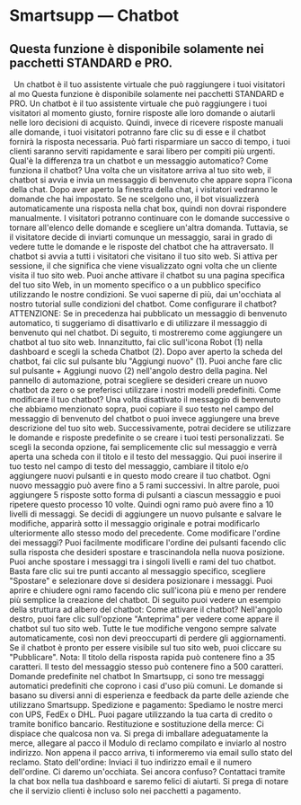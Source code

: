 # Smartsupp — Chatbot
## Questa funzione è disponibile solamente nei pacchetti STANDARD e PRO.
  Un chatbot è il tuo assistente virtuale che può raggiungere i tuoi visitatori al mo
Questa funzione è disponibile solamente nei pacchetti STANDARD e PRO.
Un chatbot è il tuo assistente virtuale che può raggiungere i tuoi visitatori al momento giusto, fornire risposte alle loro domande o aiutarli nelle loro decisioni di acquisto.
Quindi, invece di ricevere risposte manuali alle domande, i tuoi visitatori potranno fare clic su di esse e il chatbot fornirà la risposta necessaria. Può farti risparmiare un sacco di tempo, i tuoi clienti saranno serviti rapidamente e sarai libero per compiti più urgenti.
Qual'è la differenza tra un chatbot e un messaggio automatico?
Come funziona il chatbot?
Una volta che un visitatore arriva al tuo sito web, il chatbot si avvia e invia un messaggio di benvenuto che appare sopra l'icona della chat.
Dopo aver aperto la finestra della chat, i visitatori vedranno le domande che hai impostato. Se ne scelgono uno, il bot visualizzerà automaticamente una risposta nella chat box, quindi non dovrai rispondere manualmente. I visitatori potranno continuare con le domande successive o tornare all'elenco delle domande e scegliere un'altra domanda.
Tuttavia, se il visitatore decide di inviarti comunque un messaggio, sarai in grado di vedere tutte le domande e le risposte del chatbot che ha attraversato.
Il chatbot si avvia a tutti i visitatori che visitano il tuo sito web. Si attiva per sessione, il che significa che viene visualizzato ogni volta che un cliente visita il tuo sito web. Puoi anche attivare il chatbot su una pagina specifica del tuo sito Web, in un momento specifico o a un pubblico specifico utilizzando le nostre condizioni. Se vuoi saperne di più, dai un'occhiata al nostro tutorial sulle condizioni del chatbot.
Come configurare il chatbot?
ATTENZIONE: Se in precedenza hai pubblicato un messaggio di benvenuto automatico, ti suggeriamo di disattivarlo e di utilizzare il messaggio di benvenuto qui nel chatbot.
Di seguito, ti mostreremo come aggiungere un chatbot al tuo sito web. Innanzitutto, fai clic sull'icona Robot (1) nella dashboard e scegli la scheda Chatbot (2).
Dopo aver aperto la scheda del chatbot, fai clic sul pulsante blu "Aggiungi nuovo" (1). Puoi anche fare clic sul pulsante + Aggiungi nuovo (2) nell'angolo destro della pagina. Nel pannello di automazione, potrai scegliere se desideri creare un nuovo chatbot da zero o se preferisci utilizzare i nostri modelli predefiniti. 
Come modificare il tuo chatbot?
Una volta disattivato il messaggio di benvenuto che abbiamo menzionato sopra, puoi copiare il suo testo nel campo del messaggio di benvenuto del chatbot o puoi invece aggiungere una breve descrizione del tuo sito web.
Successivamente, potrai decidere se utilizzare le domande e risposte predefinite o se creare i tuoi testi personalizzati. Se scegli la seconda opzione, fai semplicemente clic sul messaggio e verrà aperta una scheda con il titolo e il testo del messaggio.
Qui puoi inserire il tuo testo nel campo di testo del messaggio, cambiare il titolo e/o aggiungere nuovi pulsanti e in questo modo creare il tuo chatbot.
Ogni nuovo messaggio può avere fino a 5 rami successivi. In altre parole, puoi aggiungere 5 risposte sotto forma di pulsanti a ciascun messaggio e puoi ripetere questo processo 10 volte. Quindi ogni ramo può avere fino a 10 livelli di messaggi.
Se decidi di aggiungere un nuovo pulsante e salvare le modifiche, apparirà sotto il messaggio originale e potrai modificarlo ulteriormente allo stesso modo del precedente.
Come modificare l'ordine dei messaggi?
Puoi facilmente modificare l'ordine dei pulsanti facendo clic sulla risposta che desideri spostare e trascinandola nella nuova posizione.
Puoi anche spostare i messaggi tra i singoli livelli e rami del tuo chatbot. Basta fare clic sui tre punti accanto al messaggio specifico, scegliere "Spostare" e selezionare dove si desidera posizionare i messaggi.
Puoi aprire e chiudere ogni ramo facendo clic sull'icona più e meno per rendere più semplice la creazione del chatbot.
Di seguito puoi vedere un esempio della struttura ad albero del chatbot:
Come attivare il chatbot?
Nell'angolo destro, puoi fare clic sull'opzione "Anteprima" per vedere come appare il chatbot sul tuo sito web.
Tutte le tue modifiche vengono sempre salvate automaticamente, così non devi preoccuparti di perdere gli aggiornamenti. Se il chatbot è pronto per essere visibile sul tuo sito web, puoi cliccare su "Pubblicare".
Nota: Il titolo della risposta rapida può contenere fino a 35 caratteri. Il testo del messaggio stesso può contenere fino a 500 caratteri.
Domande predefinite nel chatbot
In Smartsupp, ci sono tre messaggi automatici predefiniti che coprono i casi d'uso più comuni. Le domande si basano su diversi anni di esperienza e feedback da parte delle aziende che utilizzano Smartsupp.
Spedizione e pagamento: Spediamo le nostre merci con UPS, FedEx o DHL. Puoi pagare utilizzando la tua carta di credito o tramite bonifico bancario.
Restituzione e sostituzione della merce: Ci dispiace che qualcosa non va. Si prega di imballare adeguatamente la merce, allegare al pacco il Modulo di reclamo compilato e inviarlo al nostro indirizzo. Non appena il pacco arriva, ti informeremo via email sullo stato del reclamo.
Stato dell'ordine: Inviaci il tuo indirizzo email e il numero dell'ordine. Ci daremo un'occhiata.
Sei ancora confuso? Contattaci tramite la chat box nella tua dashboard e saremo felici di aiutarti. Si prega di notare che il servizio clienti è incluso solo nei pacchetti a pagamento.

